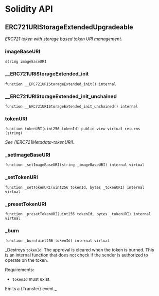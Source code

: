 # Solidity API

## ERC721URIStorageExtendedUpgradeable

_ERC721 token with storage based token URI management._

### imageBaseURI

```solidity
string imageBaseURI
```

### __ERC721URIStorageExtended_init

```solidity
function __ERC721URIStorageExtended_init() internal
```

### __ERC721URIStorageExtended_init_unchained

```solidity
function __ERC721URIStorageExtended_init_unchained() internal
```

### tokenURI

```solidity
function tokenURI(uint256 tokenId) public view virtual returns (string)
```

_See {IERC721Metadata-tokenURI}._

### _setImageBaseURI

```solidity
function _setImageBaseURI(string _imageBaseURI) internal virtual
```

### _setTokenURI

```solidity
function _setTokenURI(uint256 tokenId, bytes _tokenURI) internal virtual
```

### _presetTokenURI

```solidity
function _presetTokenURI(uint256 tokenId, bytes _tokenURI) internal virtual
```

### _burn

```solidity
function _burn(uint256 tokenId) internal virtual
```

_Destroys `tokenId`.
The approval is cleared when the token is burned.
This is an internal function that does not check if the sender is authorized to operate on the token.

Requirements:

- `tokenId` must exist.

Emits a {Transfer} event._

